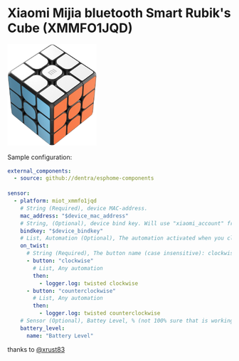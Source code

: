 # Xiaomi Mijia bluetooth Smart Rubik's Cube (XMMFO1JQD)

<img src="miot_xmmfo1jqd.png" alt="XMMFO1JQD" width="200"/>

Sample configuration:
```yaml
external_components:
  - source: github://dentra/esphome-components

sensor:
  - platform: miot_xmmfo1jqd
    # String (Required), device MAC-address.
    mac_address: "$device_mac_address"
    # String, (Optional), device bind key. Will use "xiaomi_account" from "miot" if absent to automaticaly get the bindkey.
    bindkey: "$device_bindkey"
    # List, Automation (Optional), The automation activated when you clicked specified button
    on_twist:
      # String (Required), The button name (case insensitive): clockwise or counterclockwise
      - button: "clockwise"
        # List, Any automation
        then:
          - logger.log: twisted clockwise
      - button: "counterclockwise"
        # List, Any automation
        then:
          - logger.log: twisted counterclockwise
    # Sensor (Optional), Battey Level, % (not 100% sure that is working, please let me know it so)
    battery_level:
      name: "Battery Level"
```

thanks to [@xrust83](https://github.com/xrust83)
